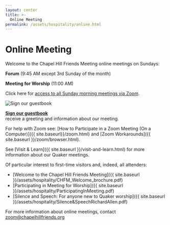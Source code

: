 ```yaml
---
layout: center
title: >-
  Online Meeting
permalink: /assets/hospitality/online.html
---
```


# Online Meeting

Welcome to the Chapel Hill Friends Meeting online meetings on Sundays:

**Forum** (9:45 AM except 3rd Sunday of the month)

**Meeting for Worship** (11:00 AM)

Click here for [access to all Sunday morning meetings via Zoom](https://zoom.us/j/96090762961?pwd=cjJWcG5ObXlTMnZOQTdLVk55TUFIZz09).   

<img class="rounded float-left img-fluid mr-3" alt="Sign our guestbook" src="{{ site.baseurl }}/assets/images/guestbook.gif">

**[Sign our guestbook](https://docs.google.com/forms/d/e/1FAIpQLSc64xeAH8_bA2Fml-WLPo4KfNwJJnpyea-vb08OxRDdLBJzaA/viewform?usp=pp_url&entry.902399132=Welcome+email&entry.902399132=Weekly+enews)**  
receive a greeting and information about our meeting.    


For help with Zoom see: [How to Participate in a Zoom Meeting (On a Computer)]({{ site.baseurl}}/zoom.html) and [Zoom Workarounds]({{ site.baseurl }}/zoom/browser.html).

See [Visit & Learn]({{ site.baseurl }}/visit-and-learn.html) for more information about our Quaker meetings.

Of particular interest to first-time visitors and, indeed, all attenders:

* [Welcome to the Chapel Hill Friends Meeting]({{ site.baseurl }}/assets/hospitality/CHFM_Welcome_brochure.pdf)
* [Participating in Meeting for Worship]({{ site.baseurl }}/assets/hospitality/ParticipatingInMeeting.pdf)
* [Silence and Speech: For anyone new to Quaker worship]({{ site.baseurl }}/assets/hospitality/Silence&SpeechRichardAllen.pdf)

For more information about online meetings, contact [zoom@chapelhillfriends.org](mailto:zoom@chapelhillfriends.org)
